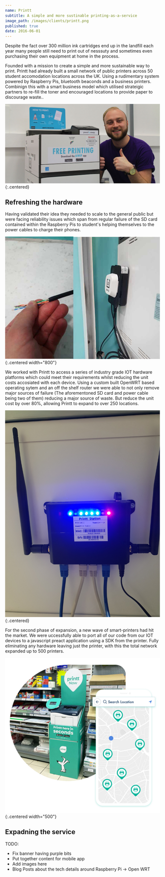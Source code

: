```yaml
---
name: Printt
subtitle: A simple and more sustinable printing-as-a-service
image_path: /images/clients/printt.png
published: true
date: 2016-06-01
---
```


Despite the fact over 300 million ink cartridges end up in the landfill each year many people still
need to print out of nesssuty and sometimes even purchasing their own equipment at home in the process.

Founded with a mission to create a simple and more sustainable way to print. Printt had already built a small 
network of public printers across 50 student accomodation locations across the UK. Using a rudimentary system
powered by Raspberry Pis, bluetooth beaconds and a business printers. Combinign this with  a smart business model 
which utilised strateigic partners to re-fill the toner and encouraged locations to provide paper to discourage
waste..

![A student next to a prototype print station](/images/printt/1.jpeg){:.centered}

## Refreshing the hardware

Having validated their idea they needed to scale to the general public but were facing reliability issues which
span from regular failure of the SD card contained within the Raspberry Pis to student's helping themselves to the
power cables to charge their phones.

![An example of a broken printt station](/images/printt/2.jpg){:.centered width="800"}

We worked with Printt to access a series of industry grade IOT hardware platforms which could meet their
requirements whilst reducing the unit costs accosiated with each device. Using a custom built OpenWRT based
operating sytem and an off the shelf router we were able to not only remove major sources of failure (The
aforementoned SD card and power cable being two of them) reducing a major source of waste. But reduce the unit cost by over 80%, allowing Printt to expand to over 250 locations.

![The more durable router based system](/images/printt/3.jpg){:.centered}

For the second phase of expansion, a new wave of smart-printers had hit the market. We were uccessfully able to
port all of our code from our IOT devices to a javascript preact application using a SDK from the printer. Fully
eliminating any hardware leaving just the printer, with this the total network expanded up to 500 printers.

![A printtstation](/images/printt/4.jpeg){:.centered width="500"}

## Expadning the service



TODO:
- Fix banner having purple bits
- Put together content for mobile app
- Add images here
- Blog Posts about the tech details around Raspberry Pi -> Open WRT